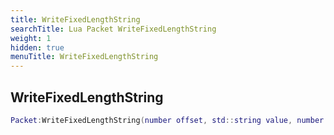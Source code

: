 ```yaml
---
title: WriteFixedLengthString
searchTitle: Lua Packet WriteFixedLengthString
weight: 1
hidden: true
menuTitle: WriteFixedLengthString
---
```

## WriteFixedLengthString
```lua
Packet:WriteFixedLengthString(number offset, std::string value, number string_length); -- void
```